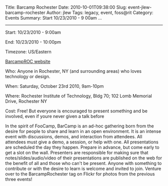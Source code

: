 Title: Barcamp Rochester
Date: 2010-10-01T09:38:00
Slug: event-jlew-barcamp-rochester
Author: jlew
Tags: legacy, event, foss@rit
Category: Events
Summary: Start  10/23/2010 - 9 00am ... 

---
Start: 10/23/2010 - 9:00am

End: 10/23/2010 - 10:00pm

Timezone: US/Eastern

[BarcampROC website](http://barcamproc.org)

Who: Anyone in Rochester, NY (and surrounding areas) who loves technology or
design.

When: Saturday, October 23rd 2010, 9am-10pm

Where: Rochester Institute of Technology, Bldg 70; 102 Lomb Memorial Drive,
Rochester NY

Cost: Free! But everyone is encouraged to present something and be involved,
even if youre never given a talk before

In the spirit of FooCamp, BarCamp is an ad-hoc gathering born from the desire
for people to share and learn in an open environment. It is an intense event
with discussions, demos, and interaction from attendees. All attendees must
give a demo, a session, or help with one. All presentations are scheduled the
day they happen. Prepare in advance, but come early to get a slot on the wall.
Presenters are responsible for making sure that notes/slides/audio/video of
their presentations are published on the web for the benefit of all and those
who can't be present. Anyone with something to contribute or with the desire
to learn is welcome and invited to join. Venture over to the BarcampRochester
tag on Flickr for photos from the previous three events!

